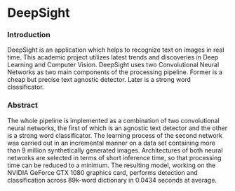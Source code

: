 # DeepSight

### Introduction 

DeepSight is an application which helps to recognize text on images in real time. 
This academic project utilizes latest trends and discoveries in Deep Learning and Computer Vision. 
DeepSight uses two Convolutional Neural Networks as two main components of the processing pipeline. 
Former is a cheap but precise text agnostic detector. Later is a strong word classificator. 

### Abstract

The whole pipeline is implemented as a combination of two convolutional neural networks, the first of which is
an agnostic text detector and the other is a strong word classificator. 
The learning process of the second network was carried out in an incremental manner on 
a data set containing more than 9 million synthetically generated images. 
Architectures of both neural networks are selected in terms of short inference time, so that processing time can be reduced to a minimum. 
The resulting model, working on the NVIDIA GeForce GTX 1080 graphics card, performs detection and 
classification across 89k-word dictionary in 0.0434 seconds at average.
